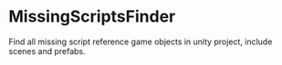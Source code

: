 # MissingScriptsFinder
Find all missing script reference game objects in unity project, include scenes and prefabs.
